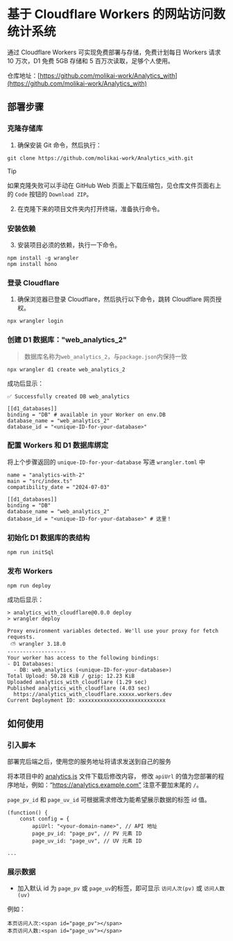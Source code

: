# 基于 Cloudflare Workers 的网站访问数统计系统
通过 Cloudflare Workers 可实现免费部署与存储，免费计划每日 Workers 请求 10 万次，D1 免费 5GB 存储和 5 百万次读取，足够个人使用。

仓库地址：[https://github.com/molikai-work/Analytics_with](https://github.com/molikai-work/Analytics_with)

## 部署步骤
### 克隆存储库

1. 确保安装 Git 命令，然后执行：
```
git clone https://github.com/molikai-work/Analytics_with.git
```

> [!TIP]
> 如果克隆失败可以手动在 GitHub  Web 页面上下载压缩包，见仓库文件页面右上的 `Code` 按钮的 `Download ZIP`。

2. 在克隆下来的项目文件夹内打开终端，准备执行命令。

### 安装依赖
3. 安装项目必须的依赖，执行一下命令。

```
npm install -g wrangler
npm install hono
```

### 登录 Cloudflare

1. 确保浏览器已登录 Cloudflare，然后执行以下命令，跳转 Cloudflare 网页授权。
```
npx wrangler login
```

### 创建 D1 数据库："web_analytics_2"

> 数据库名称为`web_analytics_2`，与`package.json`内保持一致

```
npx wrangler d1 create web_analytics_2
```

成功后显示：
```
✅ Successfully created DB web_analytics

[[d1_databases]]
binding = "DB" # available in your Worker on env.DB
database_name = "web_analytics_2"
database_id = "<unique-ID-for-your-database>"
```

### 配置 Workers 和 D1 数据库绑定

将上个步骤返回的 `unique-ID-for-your-database` 写进 `wrangler.toml` 中

```
name = "analytics-with-2"
main = "src/index.ts"
compatibility_date = "2024-07-03"

[[d1_databases]]
binding = "DB"
database_name = "web_analytics_2"
database_id = "<unique-ID-for-your-database>" # 这里！
```

### 初始化 D1 数据库的表结构

```
npm run initSql
```

### 发布 Workers

```
npm run deploy
```

成功后显示：
```
> analytics_with_cloudflare@0.0.0 deploy
> wrangler deploy

Proxy environment variables detected. We'll use your proxy for fetch requests.
 ⛅️ wrangler 3.18.0
-------------------
Your worker has access to the following bindings:
- D1 Databases:
  - DB: web_analytics (<unique-ID-for-your-database>)
Total Upload: 50.28 KiB / gzip: 12.23 KiB
Uploaded analytics_with_cloudflare (1.29 sec)
Published analytics_with_cloudflare (4.03 sec)
  https://analytics_with_cloudflare.xxxxx.workers.dev
Current Deployment ID: xxxxxxxxxxxxxxxxxxxxxxxxxxxx
```

## 如何使用
### 引入脚本
部署完后端之后，使用您的服务地址将请求发送到自己的服务

将本项目中的 [analytics.js](/front/dist/analytics.js) 文件下载后修改内容，
修改 `apiUrl` 的值为您部署的程序地址，例如：“https://analytics.example.com”
注意不要加末尾的 `/`。

`page_pv_id` 和 `page_uv_id` 可根据需求修改为能希望展示数据的标签 id 值。

```
(function() {
    const config = {
        apiUrl: "<your-domain-name>", // API 地址
        page_pv_id: "page_pv", // PV 元素 ID
        page_uv_id: "page_uv", // UV 元素 ID

...
```

### 展示数据
- 加入默认 id 为 `page_pv` 或 `page_uv`的标签，即可显示 `访问人次(pv)` 或 `访问人数(uv)`

例如：

```
本页访问人次:<span id="page_pv"></span>
本页访问人数:<span id="page_uv"></span>
```
